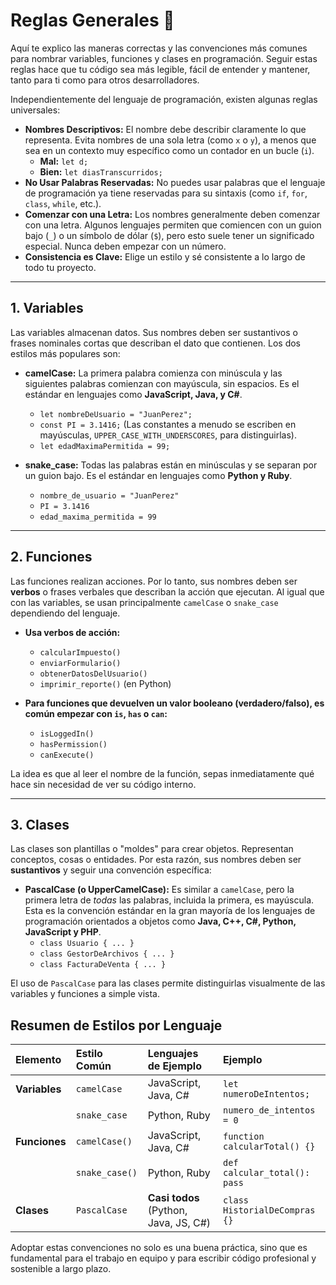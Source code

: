 # **Reglas Generales 📜**

Aquí te explico las maneras correctas y las convenciones más comunes para nombrar variables, funciones y clases en programación. Seguir estas reglas hace que tu código sea más legible, fácil de entender y mantener, tanto para ti como para otros desarrolladores.



Independientemente del lenguaje de programación, existen algunas reglas universales:

* **Nombres Descriptivos:** El nombre debe describir claramente lo que representa. Evita nombres de una sola letra (como `x` o `y`), a menos que sea en un contexto muy específico como un contador en un bucle (`i`).
    * **Mal:** `let d;`
    * **Bien:** `let diasTranscurridos;`
* **No Usar Palabras Reservadas:** No puedes usar palabras que el lenguaje de programación ya tiene reservadas para su sintaxis (como `if`, `for`, `class`, `while`, etc.).
* **Comenzar con una Letra:** Los nombres generalmente deben comenzar con una letra. Algunos lenguajes permiten que comiencen con un guion bajo (`_`) o un símbolo de dólar (`$`), pero esto suele tener un significado especial. Nunca deben empezar con un número.
* **Consistencia es Clave:** Elige un estilo y sé consistente a lo largo de todo tu proyecto.

---

## **1. Variables**

Las variables almacenan datos. Sus nombres deben ser sustantivos o frases nominales cortas que describan el dato que contienen. Los dos estilos más populares son:

* **camelCase:** La primera palabra comienza con minúscula y las siguientes palabras comienzan con mayúscula, sin espacios. Es el estándar en lenguajes como **JavaScript, Java, y C#**.
    * `let nombreDeUsuario = "JuanPerez";`
    * `const PI = 3.1416;` (Las constantes a menudo se escriben en mayúsculas, `UPPER_CASE_WITH_UNDERSCORES`, para distinguirlas).
    * `let edadMaximaPermitida = 99;`

* **snake_case:** Todas las palabras están en minúsculas y se separan por un guion bajo. Es el estándar en lenguajes como **Python y Ruby**.
    * `nombre_de_usuario = "JuanPerez"`
    * `PI = 3.1416`
    * `edad_maxima_permitida = 99`

---

## **2. Funciones**

Las funciones realizan acciones. Por lo tanto, sus nombres deben ser **verbos** o frases verbales que describan la acción que ejecutan. Al igual que con las variables, se usan principalmente `camelCase` o `snake_case` dependiendo del lenguaje.

* **Usa verbos de acción:**
    * `calcularImpuesto()`
    * `enviarFormulario()`
    * `obtenerDatosDelUsuario()`
    * `imprimir_reporte()` (en Python)

* **Para funciones que devuelven un valor booleano (verdadero/falso), es común empezar con `is`, `has` o `can`:**
    * `isLoggedIn()`
    * `hasPermission()`
    * `canExecute()`

La idea es que al leer el nombre de la función, sepas inmediatamente qué hace sin necesidad de ver su código interno.

---

## **3. Clases**

Las clases son plantillas o "moldes" para crear objetos. Representan conceptos, cosas o entidades. Por esta razón, sus nombres deben ser **sustantivos** y seguir una convención específica:

* **PascalCase (o UpperCamelCase):** Es similar a `camelCase`, pero la primera letra de *todas* las palabras, incluida la primera, es mayúscula. Esta es la convención estándar en la gran mayoría de los lenguajes de programación orientados a objetos como **Java, C++, C#, Python, JavaScript y PHP**.
    * `class Usuario { ... }`
    * `class GestorDeArchivos { ... }`
    * `class FacturaDeVenta { ... }`

El uso de `PascalCase` para las clases permite distinguirlas visualmente de las variables y funciones a simple vista.

## **Resumen de Estilos por Lenguaje**

| Elemento | Estilo Común | Lenguajes de Ejemplo | Ejemplo |
| :--- | :--- | :--- | :--- |
| **Variables** | `camelCase` | JavaScript, Java, C# | `let numeroDeIntentos;` |
| | `snake_case` | Python, Ruby | `numero_de_intentos = 0` |
| **Funciones** | `camelCase()` | JavaScript, Java, C# | `function calcularTotal() {}` |
| | `snake_case()` | Python, Ruby | `def calcular_total(): pass` |
| **Clases** | `PascalCase` | **Casi todos** (Python, Java, JS, C#) | `class HistorialDeCompras {}` |

Adoptar estas convenciones no solo es una buena práctica, sino que es fundamental para el trabajo en equipo y para escribir código profesional y sostenible a largo plazo.